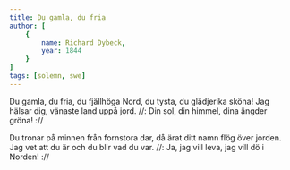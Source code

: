 ```yaml
---
title: Du gamla, du fria
author: [
	{
		name: Richard Dybeck,
		year: 1844
	}
]
tags: [solemn, swe]
---
```


Du gamla, du fria, du fjällhöga Nord,
du tysta, du glädjerika sköna!
Jag hälsar dig, vänaste land uppå jord.
//: Din sol, din himmel,
dina ängder gröna! ://

Du tronar på minnen från fornstora dar,
då ärat ditt namn flög över jorden.
Jag vet att du är och du blir vad du var.
//: Ja, jag vill leva,
jag vill dö i Norden! ://
